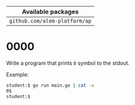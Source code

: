 | Available packages            |
| ----------------------------- |
| `github.com/alem-platform/ap` |

# 0000

Write a program that prints `0` symbol to the stdout.

Example:

```sh
student:$ go run main.go | cat -e
0$
student:$
```
